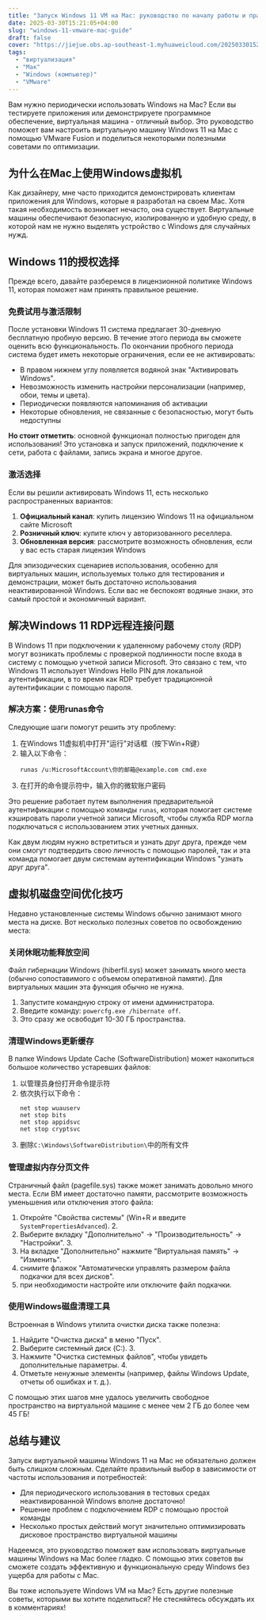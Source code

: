 ```yaml
---
title: "Запуск Windows 11 VM на Mac: руководство по началу работы и практические советы"
date: 2025-03-30T15:21:05+04:00
slug: "windows-11-vmware-mac-guide"
draft: false
cover: "https://jiejue.obs.ap-southeast-1.myhuaweicloud.com/20250330152257692.webp"
tags:
  - "виртуализация"
  - "Мак"
  - "Windows (компьютер)"
  - "VMware"
---
```


Вам нужно периодически использовать Windows на Mac? Если вы тестируете приложения или демонстрируете программное обеспечение, виртуальная машина - отличный выбор. Это руководство поможет вам настроить виртуальную машину Windows 11 на Mac с помощью VMware Fusion и поделиться некоторыми полезными советами по оптимизации.

<!--more-->

## 为什么在Mac上使用Windows虚拟机

Как дизайнеру, мне часто приходится демонстрировать клиентам приложения для Windows, которые я разработал на своем Mac. Хотя такая необходимость возникает нечасто, она существует. Виртуальные машины обеспечивают безопасную, изолированную и удобную среду, в которой нам не нужно выделять устройство с Windows для случайных нужд.

## Windows 11的授权选择

Прежде всего, давайте разберемся в лицензионной политике Windows 11, которая поможет нам принять правильное решение.

### 免费试用与激活限制

После установки Windows 11 система предлагает 30-дневную бесплатную пробную версию. В течение этого периода вы сможете оценить всю функциональность. По окончании пробного периода система будет иметь некоторые ограничения, если ее не активировать:

- В правом нижнем углу появляется водяной знак "Активировать Windows".
- Невозможность изменить настройки персонализации (например, обои, темы и цвета).
- Периодически появляются напоминания об активации
- Некоторые обновления, не связанные с безопасностью, могут быть недоступны

**Но стоит отметить**: основной функционал полностью пригоден для использования! Это установка и запуск приложений, подключение к сети, работа с файлами, запись экрана и многое другое.

### 激活选择

Если вы решили активировать Windows 11, есть несколько распространенных вариантов:

1. **Официальный канал**: купить лицензию Windows 11 на официальном сайте Microsoft
2. **Розничный ключ**: купите ключ у авторизованного реселлера.
3. **Обновленная версия**: рассмотрите возможность обновления, если у вас есть старая лицензия Windows

Для эпизодических сценариев использования, особенно для виртуальных машин, используемых только для тестирования и демонстрации, может быть достаточно использования неактивированной Windows. Если вас не беспокоят водяные знаки, это самый простой и экономичный вариант.

## 解决Windows 11 RDP远程连接问题

В Windows 11 при подключении к удаленному рабочему столу (RDP) могут возникать проблемы с проверкой подлинности после входа в систему с помощью учетной записи Microsoft. Это связано с тем, что Windows 11 использует Windows Hello PIN для локальной аутентификации, в то время как RDP требует традиционной аутентификации с помощью пароля.

### 解决方案：使用runas命令

Следующие шаги помогут решить эту проблему:

1. 在Windows 11虚拟机中打开"运行"对话框（按下Win+R键）
2. 输入以下命令：
   ```
   runas /u:MicrosoftAccount\你的邮箱@example.com cmd.exe
   ```
3. 在打开的命令提示符中，输入你的微软账户密码

Это решение работает путем выполнения предварительной аутентификации с помощью команды `runas`, которая помогает системе кэшировать пароли учетной записи Microsoft, чтобы служба RDP могла подключаться с использованием этих учетных данных.

Как двум людям нужно встретиться и узнать друг друга, прежде чем они смогут подтвердить свою личность с помощью паролей, так и эта команда помогает двум системам аутентификации Windows "узнать друг друга".

## 虚拟机磁盘空间优化技巧

Недавно установленные системы Windows обычно занимают много места на диске. Вот несколько полезных советов по освобождению места:

### 关闭休眠功能释放空间

Файл гибернации Windows (hiberfil.sys) может занимать много места (обычно сопоставимого с объемом оперативной памяти). Для виртуальных машин эта функция обычно не нужна.

1. Запустите командную строку от имени администратора.
2. Введите команду: `powercfg.exe /hibernate off`.
3. Это сразу же освободит 10-30 ГБ пространства.

### 清理Windows更新缓存

В папке Windows Update Cache (SoftwareDistribution) может накопиться большое количество устаревших файлов:

1. 以管理员身份打开命令提示符
2. 依次执行以下命令：
   ```
   net stop wuauserv
   net stop bits
   net stop appidsvc
   net stop cryptsvc
   ```
3. 删除`C:\Windows\SoftwareDistribution\`中的所有文件

### 管理虚拟内存分页文件

Страничный файл (pagefile.sys) также может занимать довольно много места. Если ВМ имеет достаточно памяти, рассмотрите возможность уменьшения или отключения этого файла:

1. Откройте "Свойства системы" (Win+R и введите `SystemPropertiesAdvanced`). 2.
2. Выберите вкладку "Дополнительно" → "Производительность" → "Настройки". 3.
3. На вкладке "Дополнительно" нажмите "Виртуальная память" → "Изменить".
4. снимите флажок "Автоматически управлять размером файла подкачки для всех дисков".
5. при необходимости настройте или отключите файл подкачки.

### 使用Windows磁盘清理工具

Встроенная в Windows утилита очистки диска также полезна:

1. Найдите "Очистка диска" в меню "Пуск".
2. Выберите системный диск (C:). 3.
3. Нажмите "Очистка системных файлов", чтобы увидеть дополнительные параметры. 4.
4. Отметьте ненужные элементы (например, файлы Windows Update, отчеты об ошибках и т. д.).

С помощью этих шагов мне удалось увеличить свободное пространство на виртуальной машине с менее чем 2 ГБ до более чем 45 ГБ!

## 总结与建议

Запуск виртуальной машины Windows 11 на Mac не обязательно должен быть слишком сложным. Сделайте правильный выбор в зависимости от частоты использования и потребностей:

- Для периодического использования в тестовых средах неактивированной Windows вполне достаточно!
- Решение проблем с подключением RDP с помощью простой команды
- Несколько простых действий могут значительно оптимизировать дисковое пространство виртуальной машины

Надеемся, это руководство поможет вам использовать виртуальные машины Windows на Mac более гладко. С помощью этих советов вы сможете создать эффективную и функциональную среду Windows без ущерба для работы с Mac.

Вы тоже используете Windows VM на Mac? Есть другие полезные советы, которыми вы хотите поделиться? Не стесняйтесь обсуждать их в комментариях!